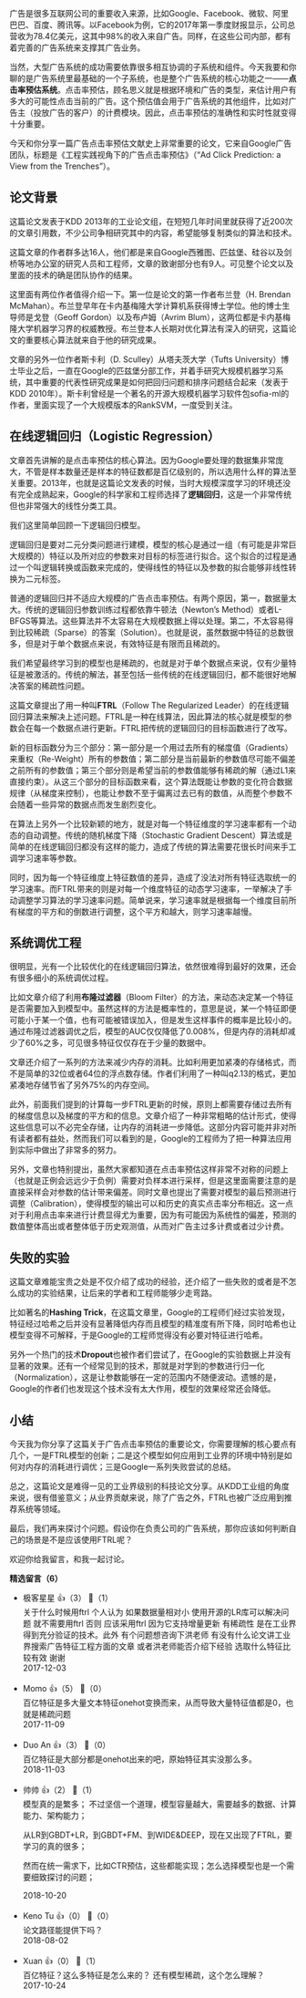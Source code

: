 广告是很多互联网公司的重要收入来源，比如Google、Facebook、微软、阿里巴巴、百度、腾讯等。以Facebook为例，它的2017年第一季度财报显示，公司总营收为78.4亿美元，这其中98%的收入来自广告。同样，在这些公司内部，都有着完善的广告系统来支撑其广告业务。

当然，大型广告系统的成功需要依靠很多相互协调的子系统和组件。今天我要和你聊的是广告系统里最基础的一个子系统，也是整个广告系统的核心功能之一——**点击率预估系统**。点击率预估，顾名思义就是根据环境和广告的类型，来估计用户有多大的可能性点击当前的广告。这个预估值会用于广告系统的其他组件，比如对广告主（投放广告的客户）的计费模块。因此，点击率预估的准确性和实时性就变得十分重要。

今天和你分享一篇广告点击率预估文献史上非常重要的论文，它来自Google广告团队，标题是《工程实践视角下的广告点击率预估》（“Ad Click Prediction: a View from the Trenches”）。

## 论文背景

这篇论文发表于KDD 2013年的工业论文组，在短短几年时间里就获得了近200次的文章引用数，不少公司争相研究其中的内容，希望能够复制类似的算法和技术。

这篇文章的作者群多达16人，他们都是来自Google西雅图、匹兹堡、硅谷以及剑桥等地办公室的研究人员和工程师，文章的致谢部分也有9人。可见整个论文以及里面的技术的确是团队协作的结果。

这里面有两位作者值得介绍一下。第一位是论文的第一作者布兰登（H. Brendan McMahan）。布兰登早年在卡内基梅隆大学计算机系获得博士学位。他的博士生导师是戈登（Geoff Gordon）以及布卢姆（Avrim Blum），这两位都是卡内基梅隆大学机器学习界的权威教授。布兰登本人长期对优化算法有深入的研究，这篇论文的重要核心算法就来自于他的研究成果。

文章的另外一位作者斯卡利（D. Sculley）从塔夫茨大学（Tufts University）博士毕业之后，一直在Google的匹兹堡分部工作，并着手研究大规模机器学习系统，其中重要的代表性研究成果是如何把回归问题和排序问题结合起来（发表于KDD 2010年）。斯卡利曾经是一个著名的开源大规模机器学习软件包sofia-ml的作者，里面实现了一个大规模版本的RankSVM，一度受到关注。

## 在线逻辑回归（Logistic Regression）

文章首先讲解的是点击率预估的核心算法。因为Google要处理的数据集非常庞大，不管是样本数量还是样本的特征数都是百亿级别的，所以选用什么样的算法至关重要。2013年，也就是这篇论文发表的时候，当时大规模深度学习的环境还没有完全成熟起来，Google的科学家和工程师选择了**逻辑回归**，这是一个非常传统但也非常强大的线性分类工具。

我们这里简单回顾一下逻辑回归模型。

逻辑回归是要对二元分类问题进行建模，模型的核心是通过一组（有可能是非常巨大规模的）特征以及所对应的参数来对目标的标签进行拟合。这个拟合的过程是通过一个叫逻辑转换或函数来完成的，使得线性的特征以及参数的拟合能够非线性转换为二元标签。

普通的逻辑回归并不适应大规模的广告点击率预估。有两个原因，第一，数据量太大。传统的逻辑回归参数训练过程都依靠牛顿法（Newton’s Method）或者L-BFGS等算法。这些算法并不太容易在大规模数据上得以处理。第二，不太容易得到比较稀疏（Sparse）的答案（Solution）。也就是说，虽然数据中特征的总数很多，但是对于单个数据点来说，有效特征是有限而且稀疏的。

我们希望最终学习到的模型也是稀疏的，也就是对于单个数据点来说，仅有少量特征是被激活的。传统的解法，甚至包括一些传统的在线逻辑回归，都不能很好地解决答案的稀疏性问题。

这篇文章提出了用一种叫**FTRL**（Follow The Regularized Leader）的在线逻辑回归算法来解决上述问题。FTRL是一种在线算法，因此算法的核心就是模型的参数会在每一个数据点进行更新。FTRL把传统的逻辑回归的目标函数进行了改写。

新的目标函数分为三个部分：第一部分是一个用过去所有的梯度值（Gradients）来重权（Re-Weight）所有的参数值；第二部分是当前最新的参数值尽可能不偏差之前所有的参数值；第三个部分则是希望当前的参数值能够有稀疏的解（通过L1来直接约束）。从这三个部分的目标函数来看，这个算法既能让参数的变化符合数据规律（从梯度来控制），也能让参数不至于偏离过去已有的数值，从而整个参数不会随着一些异常的数据点而发生剧烈变化。

在算法上另外一个比较新颖的地方，就是对每一个特征维度的学习速率都有一个动态的自动调整。传统的随机梯度下降（Stochastic Gradient Descent）算法或是简单的在线逻辑回归都没有这样的能力，造成了传统的算法需要花很长时间来手工调学习速率等参数。

同时，因为每一个特征维度上特征数值的差异，造成了没法对所有特征选取统一的学习速率。而FTRL带来的则是对每一个维度特征的动态学习速率，一举解决了手动调整学习算法的学习速率问题。简单说来，学习速率就是根据每一个维度目前所有梯度的平方和的倒数进行调整，这个平方和越大，则学习速率越慢。

## 系统调优工程

很明显，光有一个比较优化的在线逻辑回归算法，依然很难得到最好的效果，还会有很多细小的系统调优过程。

比如文章介绍了利用**布隆过滤器**（Bloom Filter）的方法，来动态决定某一个特征是否需要加入到模型中。虽然这样的方法是概率性的，意思是说，某一个特征即便可能小于某一个值，也有可能被错误加入，但是发生这样事件的概率是比较小的。通过布隆过滤器调优之后，模型的AUC仅仅降低了0.008%，但是内存的消耗却减少了60%之多，可见很多特征仅仅存在于少量的数据中。

文章还介绍了一系列的方法来减少内存的消耗。比如利用更加紧凑的存储格式，而不是简单的32位或者64位的浮点数存储。作者们利用了一种叫q2.13的格式，更加紧凑地存储节省了另外75%的内存空间。

此外，前面我们提到的计算每一步FTRL更新的时候，原则上都需要存储过去所有的梯度信息以及梯度的平方和的信息。文章介绍了一种非常粗略的估计形式，使得这些信息可以不必完全存储，让内存的消耗进一步降低。这部分内容可能并非对所有读者都有益处，然而我们可以看到的是，Google的工程师为了把一种算法应用到实际中做出了非常多的努力。

另外，文章也特别提出，虽然大家都知道在点击率预估这样非常不对称的问题上（也就是正例会远远少于负例）需要对负样本进行采样，但是这里面需要注意的是直接采样会对参数的估计带来偏差。同时文章也提出了需要对模型的最后预测进行调整（Calibration），使得模型的输出可以和历史的真实点击率分布相近。这一点对于利用点击率来进行计费显得尤为重要，因为有可能因为系统性的偏差，预测的数值整体高出或者整体低于历史观测值，从而对广告主过多计费或者过少计费。

## 失败的实验

这篇文章难能宝贵之处是不仅介绍了成功的经验，还介绍了一些失败的或者是不怎么成功的实验结果，让后来的学者和工程师能够少走弯路。

比如著名的**Hashing Trick**，在这篇文章里，Google的工程师们经过实验发现，特征经过哈希之后并没有显著降低内存而且模型的精准度有所下降，同时哈希也让模型变得不可解释，于是Google的工程师觉得没有必要对特征进行哈希。

另外一个热门的技术**Dropout**也被作者们尝试了，在Google的实验数据上并没有显著的效果。还有一个经常见到的技术，那就是对学到的参数进行归一化（Normalization），这是让参数能够在一定的范围内不随便波动。遗憾的是，Google的作者们也发现这个技术没有太大作用，模型的效果经常还会降低。

## 小结

今天我为你分享了这篇关于广告点击率预估的重要论文，你需要理解的核心要点有几个，一是FTRL模型的创新；二是这个模型如何应用到工业界的环境中特别是如何对内存的消耗进行调优；三是Google一系列失败尝试的总结。

总之，这篇论文是难得一见的工业界级别的科技论文分享。从KDD工业组的角度来说，很有借鉴意义；从业界贡献来说，除了广告之外，FTRL也被广泛应用到推荐系统等领域。

最后，我们再来探讨个问题。假设你在负责公司的广告系统，那你应该如何判断自己的场景是不是应该使用FTRL呢？

欢迎你给我留言，和我一起讨论。
<div><strong>精选留言（6）</strong></div><ul>
<li><span>极客星星</span> 👍（3） 💬（1）<div>关于什么时候用ftrl 个人认为 如果数据量相对小 使用开源的LR库可以解决问题 就不需要用ftrl 否则 应该采用ftrl 因为它支持增量更新 有稀疏性 是在工业界得到充分验证的技术。此外 有个问题想咨询下洪老师 有没有什么论文讲工业界搜索广告特征工程方面的文章  或者洪老师能否介绍下经验  选取什么特征比较有效  谢谢</div>2017-12-03</li><br/><li><span>Momo</span> 👍（5） 💬（0）<div>百亿特征是多大量文本特征onehot变换而来，从而导致大量特征值都是0，也就是稀疏问题</div>2017-11-09</li><br/><li><span>Duo An</span> 👍（3） 💬（0）<div>百亿特征是大部分都是onehot出来的吧，原始特征其实没那么多。</div>2018-11-03</li><br/><li><span>帅帅</span> 👍（2） 💬（1）<div>模型真的是繁多；
不过坚信一个道理，模型容量越大，需要越多的数据、计算能力、架构能力；

从LR到GBDT+LR，到GBDT+FM、到WIDE&amp;DEEP，现在又出现了FTRL，要学习的真的很多；

然而在统一需求下，比如CTR预估，这些都能实现；怎么选择模型也是一个需要细致探讨的问题；</div>2018-10-20</li><br/><li><span>Keno Tu</span> 👍（0） 💬（0）<div>论文路径能提供下吗？</div>2018-08-02</li><br/><li><span>Xuan</span> 👍（0） 💬（1）<div>百亿特征？这么多特征是怎么来的？
还有模型稀疏，这个怎么理解？</div>2017-10-24</li><br/>
</ul>
